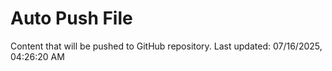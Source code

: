 # Auto Push File

Content that will be pushed to GitHub repository.
Last updated: 07/16/2025, 04:26:20 AM